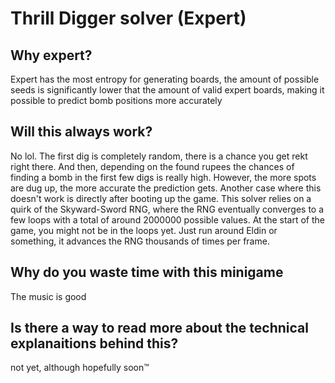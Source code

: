 # Thrill Digger solver (Expert)
## Why expert?
Expert has the most entropy for generating boards, the amount of possible seeds is
significantly lower that the amount of valid expert boards, making it possible to predict bomb positions more accurately
## Will this always work?
No lol. The first dig is completely random, there is a chance you get rekt right there. And then, depending on the found rupees the
chances of finding a bomb in the first few digs is really high. However, the more spots are dug up, the more accurate the prediction gets.
Another case where this doesn't work is directly after booting up the game. This solver relies on a quirk of the Skyward-Sword RNG, where the RNG
eventually converges to a few loops with a total of around 2000000 possible values. At the start of the game, you might not be in the loops yet. Just run around Eldin or something, it advances the RNG thousands of times per frame.
## Why do you waste time with this minigame
The music is good
## Is there a way to read more about the technical explanaitions behind this?
not yet, although hopefully soon™